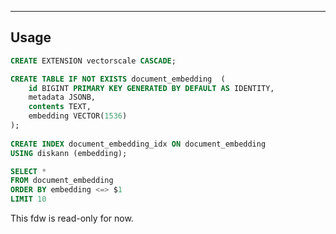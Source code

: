 
--------

## Usage


```sql
CREATE EXTENSION vectorscale CASCADE;

CREATE TABLE IF NOT EXISTS document_embedding  (
    id BIGINT PRIMARY KEY GENERATED BY DEFAULT AS IDENTITY,
    metadata JSONB,
    contents TEXT,
    embedding VECTOR(1536)
);
  
CREATE INDEX document_embedding_idx ON document_embedding
USING diskann (embedding);

SELECT *
FROM document_embedding
ORDER BY embedding <=> $1
LIMIT 10
```

This fdw is read-only for now.

